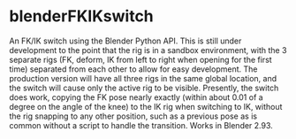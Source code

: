 # blenderFKIKswitch
An FK/IK switch using the Blender Python API. This is still under development to the point that the rig is in a sandbox environment, with the 3 separate rigs (FK, deform, IK from left to right when opening for the first time) separated from each other to allow for easy development. The production version will have all three rigs in the same global location, and the switch will cause only the active rig to be visible. Presently, the switch does work, copying the FK pose nearly exactly (within about 0.01 of a degree on the angle of the knee) to the IK rig when switching to IK, without the rig snapping to any other position, such as a previous pose as is common without a script to handle the transition. Works in Blender 2.93.
